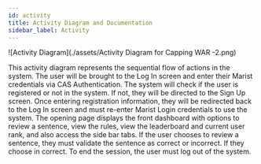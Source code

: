 ```yaml
---
id: activity
title: Activity Diagram and Documentation 
sidebar_label: Activity
---
```


![Activity Diagram](./assets/Activity Diagram for Capping WAR -2.png)

This activity diagram represents the sequential flow of actions in the system. The user will be brought to the Log In screen and enter their Marist credentials via CAS Authentication. The system will check if the user is registered or not in the system. If not, they will be directed to the Sign Up screen. Once entering registration information, they will be redirected back to the Log In screen and must re-enter Marist Login credentials to use the system. The opening page displays the front dashboard with options to review a sentence, view the rules, view the leaderboard and current user rank, and also access the side bar tabs. If the user chooses to review a sentence, they must validate the sentence as correct or incorrect. If they choose in correct. To end the session, the user must log out of the system. 